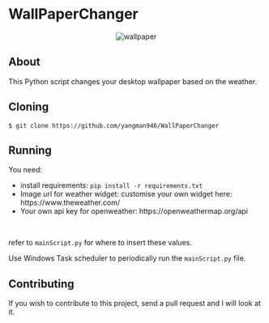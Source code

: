 # WallPaperChanger

<p align="center">
<img src="https://github.com/yangman946/WallPaperChanger/blob/main/wallpaperChanger/currentWallpaper.jpeg?raw=true" alt="wallpaper">

## About
This Python script changes your desktop wallpaper based on the weather.
  
## Cloning

`$ git clone https://github.com/yangman946/WallPaperChanger`

## Running
You need:
<ul>
  <li>install requirements: <code>pip install -r requirements.txt</code> </li>
  <li>Image url for weather widget: customise your own widget here: https://www.theweather.com/</li>
  <li>Your own api key for openweather: https://openweathermap.org/api </li>
</ul>

<br>

  
refer to `mainScript.py` for where to insert these values. 
<br>


Use Windows Task scheduler to periodically run the `mainScript.py` file. 

## Contributing

If you wish to contribute to this project, send a pull request and I will look at it.

